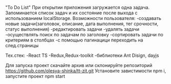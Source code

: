 "To Do List"
При открытии приложения загружается одна задача. Запоминается список задач и их состояние после выхода с использованием localStorage.
Возможности пользователя:
-создавать новые задачи(заголовок, описание, дата выполнения, тег срочности, статус выполнения)
-редактировать задачи
-удалять задачи
-осуществлять поиск по задачам по заголовку
-сортировать задачи по критериям в столбцах
-с помощью пагинацици переходить на след.страницы

Тех.стек:
-React TS
-Redux,Redux-toolkit
-библиотеки Ant Disign, dayjs

Для запуска проект скачайте архив или склонируйте репозиторий https://github.com/olesya-shinka/tt-zit.git
Установите завистимости npm i, запустите проект npm start

